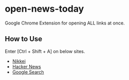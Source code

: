 # open-news-today
Google Chrome Extension for opening ALL links at once.

## How to Use
Enter [Ctrl + Shift + A] on below sites.

- [Nikkei](https://www.nikkei.com/)
- [Hacker News](https://news.ycombinator.com/)
- [Google Search](https://www.google.com/)
